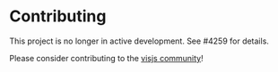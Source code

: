 # Contributing

This project is no longer in active development. See #4259 for details.

Please consider contributing to the [visjs community](https://github.com/visjs)!
